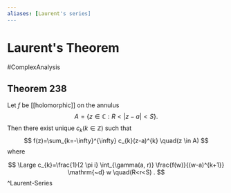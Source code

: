 ```yaml
---
aliases: [Laurent's series]
---
```


# Laurent's Theorem
#ComplexAnalysis 

## Theorem 238
Let $f$ be [[holomorphic]] on the annulus
$$
A=\{z \in \mathbb{C}: R<|z-a|<S\} .
$$
Then there exist unique $c_{k}(k \in \mathbb{Z})$ such that
$$
f(z)=\sum_{k=-\infty}^{\infty} c_{k}(z-a)^{k} \quad(z \in A)
$$
where

$$
\Large
c_{k}=\frac{1}{2 \pi i} \int_{\gamma(a, r)} \frac{f(w)}{(w-a)^{k+1}} \mathrm{~d} w \quad(R<r<S) .
$$
^Laurent-Series
